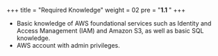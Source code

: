 +++
title = "Required Knowledge"
weight = 02
pre = "<b>1.1 </b>"
+++
* Basic knowledge of AWS foundational services such as Identity and Access Management (IAM) and Amazon S3, as well as basic SQL knowledge.
* AWS account with admin privileges.